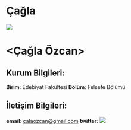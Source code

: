 # Çağla
![](https://avatars1.githubusercontent.com/u/61309129?s=400&v=4)   

# <**Çağla Özcan**>    

## **Kurum Bilgileri**:
 
**Birim**: Edebiyat Fakültesi
**Bölüm**: Felsefe Bölümü

 ## **İletişim Bilgileri**:

**email**: calaozcan@gmail.com
**twitter**: ![](https://twitter.com/cala_ozcan)
